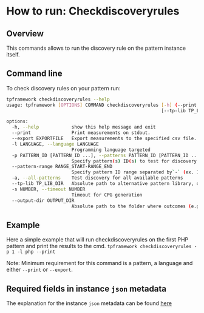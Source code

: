 # How to run: Checkdiscoveryrules

## Overview

This commands allows to run the discovery rule on the pattern instance itself.

## Command line

To check discovery rules on your pattern run:

```bash
tpframework checkdiscoveryrules --help
usage: tpframework [OPTIONS] COMMAND checkdiscoveryrules [-h] (--print | --export EXPORTFILE) -l LANGUAGE (-p PATTERN_ID [PATTERN_ID ...] | --pattern-range RANGE_START-RANGE_END | -a)
                                                         [--tp-lib TP_LIB_DIR] [-s NUMBER] [--output-dir OUTPUT_DIR]

options:
  -h, --help            show this help message and exit
  --print               Print measurements on stdout.
  --export EXPORTFILE   Export measurements to the specified csv file.
  -l LANGUAGE, --language LANGUAGE
                        Programming language targeted
  -p PATTERN_ID [PATTERN_ID ...], --patterns PATTERN_ID [PATTERN_ID ...]
                        Specify pattern(s) ID(s) to test for discovery
  --pattern-range RANGE_START-RANGE_END
                        Specify pattern ID range separated by`-` (ex. 10-50)
  -a, --all-patterns    Test discovery for all available patterns
  --tp-lib TP_LIB_DIR   Absolute path to alternative pattern library, default resolves to `./testability_patterns`
  -s NUMBER, --timeout NUMBER
                        Timeout for CPG generation
  --output-dir OUTPUT_DIR
                        Absolute path to the folder where outcomes (e.g., log file, export file if any) will be stored, default resolves to `./out`
```

## Example

Here a simple example that will run checkdiscoveryrules on the first PHP pattern and print the results to the cmd.
`tpframework checkdiscoveryrules -p 1 -l php --print`

Note: Minimum requirement for this command is a pattern, a language and either `--print` or `--export`.

## Required fields in instance `json` metadata

The explanation for the instance `json` metadata can be found [here](https://github.com/testable-eu/sast-testability-patterns/blob/master/docs/testability-patterns-structure.md)